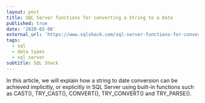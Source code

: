 ```yaml
---
layout: post
title: SQL Server functions for converting a String to a Date
published: true
date: '2020-02-06'
external_url: 'https://www.sqlshack.com/sql-server-functions-for-converting-string-to-date/'
tags:
  - sql
  - data types
  - sql server
subtitle: SQL Shack
---
```

In this article, we will explain how a string to date conversion can be achieved implicitly, or explicitly in SQL Server using built-in functions such as CAST(), TRY_CAST(), CONVERT(), TRY_CONVERT() and TRY_PARSE().
